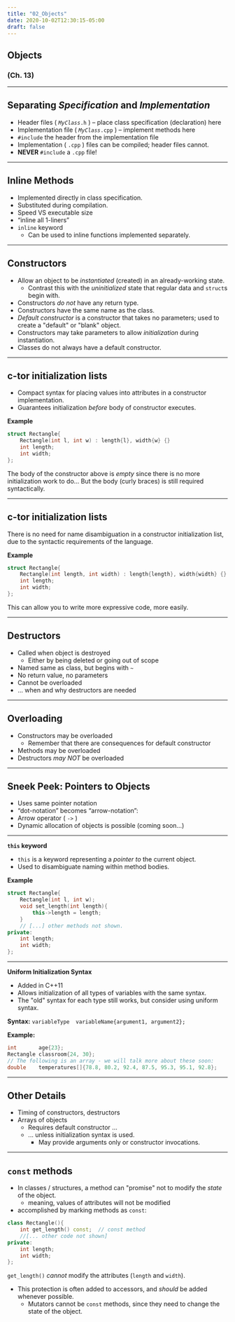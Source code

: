 ```yaml
---
title: "02_Objects"
date: 2020-10-02T12:30:15-05:00
draft: false
---
```


## Objects

### (Ch. 13)

---

## Separating *Specification* and *Implementation*

* Header files ( _`MyClass`_`.h` ) – place class specification (declaration) here
* Implementation file ( _`MyClass`_`.cpp` ) – implement methods here
* `#include` the header from the implementation file
* Implementation ( `.cpp` ) files can be compiled; header files cannot.
* **NEVER** `#include` a `.cpp` file!

---

## Inline Methods

* Implemented directly in class specification.
* Substituted during compilation.
* Speed VS executable size
* “inline all 1-liners”
* `inline` keyword
    - Can be used to inline functions implemented separately.

---

## Constructors

* Allow an object to be _instantiated_ (created) in an already-working state.
    - Contrast this with the _uninitialized_ state that regular data and `struct`s begin with.
* Constructors _do not_ have any return type.
* Constructors have the same name as the class.
* _Default constructor_ is a constructor that takes no parameters; used to create a "default" or "blank" object.
* Constructors may take parameters to allow _initialization_ during instantiation.
* Classes do not always have a default constructor.

---

## c-tor initialization lists

* Compact syntax for placing values into attributes in a constructor implementation.
* Guarantees initialization *before* body of constructor executes.

**Example**

```cpp
struct Rectangle{
    Rectangle(int l, int w) : length{l}, width{w} {}
    int length;
    int width;
};
```

The body of the constructor above is _empty_ since there is no more initialization work to do... But the body (curly braces) is still required syntactically.

---

## c-tor initialization lists

There is no need for name disambiguation in a constructor initialization list, due to the syntactic requirements of the language.

**Example**

```cpp
struct Rectangle{
    Rectangle(int length, int width) : length{length}, width{width} {}
    int length;
    int width;
};
```

This can allow you to write more expressive code, more easily.

---

## Destructors

* Called when object is destroyed
    * Either by being deleted or going out of scope
* Named same as class, but begins with `~`
* No return value, no parameters
* Cannot be overloaded
* ... when and why destructors are needed

---

## Overloading
* Constructors may be overloaded
    - Remember that there are consequences for default constructor
* Methods may be overloaded
* Destructors _may NOT_ be overloaded

---

## Sneek Peek: Pointers to Objects

* Uses same pointer notation
* “dot-notation” becomes “arrow-notation”:
* Arrow operator (  `->`  )
* Dynamic allocation of objects is possible (coming soon...)

---

**`this` keyword**

* `this` is a keyword representing a *pointer to* the current object.
* Used to disambiguate naming within method bodies.

**Example**

```cpp
struct Rectangle{
    Rectangle(int l, int w);
    void set_length(int length){
        this->length = length;
    }
    // [...] other methods not shown.
private:
    int length;
    int width;
};
```

---

**Uniform Initialization Syntax**

* Added in C++11
* Allows initialization of all types of variables with the same syntax.
* The "old" syntax for each type still works, but consider using uniform syntax.

**Syntax:**
`variableType  variableName{argument1, argument2};`

**Example:**
```cpp
int       age{23};
Rectangle classroom{24, 30};
// The following is an array - we will talk more about these soon:
double    temperatures[]{78.8, 80.2, 92.4, 87.5, 95.3, 95.1, 92.8};
```

---

## Other Details

* Timing of constructors, destructors
* Arrays of objects
    - Requires default constructor ...
    - ... unless initialization syntax is used.
        * May provide arguments only or constructor invocations.

---

## `const` methods

* In classes / structures, a method can "promise" not to modify the *state* of the object.
    - meaning, values of attributes will not be modified
* accomplished by marking methods as `const`:
```cpp
class Rectangle(){
    int get_length() const;  // const method
    //[... other code not shown]
private:
    int length;
    int width;
};
```

`get_length()` *cannot* modify the attributes (`length` and `width`).

* This protection is often added to accessors, and *should* be added whenever possible.
    - Mutators cannot be `const` methods, since they need to change the state of the object.

